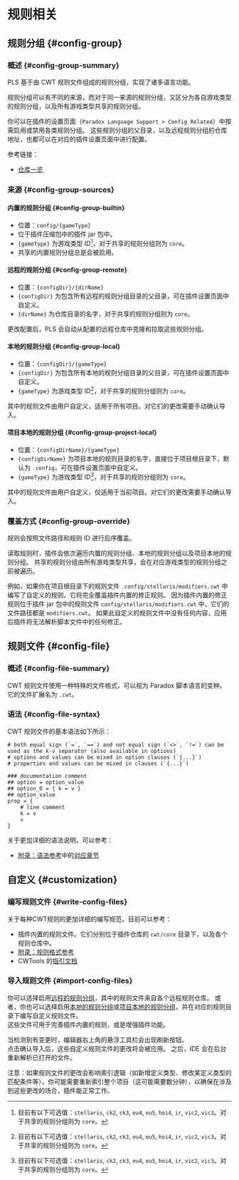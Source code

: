# 规则相关

<!-- TODO 继续改进与润色 -->

## 规则分组 {#config-group}

### 概述 {#config-group-summary}

PLS 基于由 CWT 规则文件组成的规则分组，实现了诸多语言功能。

规则分组可以有不同的来源，而对于同一来源的规则分组，又区分为各自游戏类型的规则分组，以及所有游戏类型共享的规则分组。

你可以在插件的设置页面（`Paradox Language Support > Config Related`）中按需启用或禁用各类规则分组。
这些规则分组的父目录，以及远程规则分组的仓库地址，也都可以在对应的插件设置页面中进行配置。

参考链接：

- [仓库一览](https://github.com/DragonKnightOfBreeze/Paradox-Language-Support/tree/master/cwt)

### 来源 {#config-group-sources}

#### 内置的规则分组 {#config-group-builtin}

- 位置：`config/{gameType}`
- 位于插件压缩包中的插件 jar 包中。
- `{gameType}` 为游戏类型 ID[^1]，对于共享的规则分组则为 `core`。
- 共享的内置规则分组总是会被启用。

#### 远程的规则分组 {#config-group-remote}

- 位置：`{configDir}/{dirName}`
- `{configDir}` 为包含所有远程的规则分组目录的父目录，可在插件设置页面中自定义。
- `{dirName}` 为仓库目录的名字，对于共享的规则分组则为 `core`。

更改配置后，PLS 会自动从配置的远程仓库中克隆和拉取这些规则分组。

#### 本地的规则分组 {#config-group-local}

- 位置：`{configDir}/{gameType}`
- `{configDir}` 为包含所有本地的规则分组目录的父目录，可在插件设置页面中自定义。
- `{gameType}` 为游戏类型 ID[^1]，对于共享的规则分组则为 `core`。

其中的规则文件由用户自定义，适用于所有项目。对它们的更改需要手动确认导入。

#### 项目本地的规则分组 {#config-group-project-local}

- 位置：`{configDirName}/{gameType}`
- `{configDirName}` 为项目本地的规则目录的名字，直接位于项目根目录下，默认为 `.config`，可在插件设置页面中自定义。
- `{gameType}` 为游戏类型 ID[^1]，对于共享的规则分组则为 `core`。

其中的规则文件由用户自定义，仅适用于当前项目。对它们的更改需要手动确认导入。

### 覆盖方式 {#config-group-override}

规则会按照文件路径和规则 ID 进行后序覆盖。

读取规则时，插件会依次遍历内置的规则分组、本地的规则分组以及项目本地的规则分组。
共享的规则分组由所有游戏类型共享，会在对应游戏类型的规则分组之前被遍历。

例如，如果你在项目根目录下的规则文件 `.config/stellaris/modifiers.cwt` 中编写了自定义的规则，它将完全覆盖插件内置的修正规则。
因为插件内置的修正规则位于插件 jar 包中的规则文件 `config/stellaris/modifiers.cwt` 中，它们的文件路径都是 `modifiers.cwt`。
如果此自定义的规则文件中没有任何内容，应用后插件将无法解析脚本文件中的任何修正。

## 规则文件 {#config-file}

### 概述 {#config-file-summary}

CWT 规则文件使用一种特殊的文件格式，可以视为 Paradox 脚本语言的变种。它的文件扩展名为 `.cwt`。

### 语法 {#config-file-syntax}

CWT 规则文件的基本语法如下所示：

```cwt
# both equal sign (`=`, `==`) and not equal sign (`<>`, `!=`) can be used as the k-v separator (also available in options)
# options and values can be mixed in option clauses (`{...}`)
# properties and values can be mixed in clauses (`{...}`)

### documentation comment
## option = option_value
## option_0 = { k = v }
## option_value
prop = {
    # line comment
    k = v
    v
}
```

关于更加详细的语法说明，可以参考：

- [附录：语法参考](ref-syntax.md)中的[对应章节](ref-syntax.md#cwt)

## 自定义 {#customization}

### 编写规则文件 {#write-config-files}

关于每种CWT规则的更加详细的编写规范，目前可以参考：

- 插件内置的规则文件。它们分别位于插件仓库的 `cwt/core` 目录下，以及各个规则仓库中。
- [附录：规则格式参考](ref-config-format.md)
- CWTools 的[指引文档](https://github.com/DragonKnightOfBreeze/Paradox-Language-Support/blob/master/references/cwt/guidance.md)

### 导入规则文件 {#import-config-files}

你可以选择启用[远程的规则分组](#config-group-remote)，其中的规则文件来自各个远程规则仓库。
或者，你也可以选择启用[本地的规则分组](#config-group-local)或[项目本地的规则分组](#config-group-project-local)，并在对应的规则目录下编写自定义规则文件。  
这些文件可用于完善插件内置的规则，或是增强插件功能。

当检测到有变更时，编辑器右上角的悬浮工具栏会出现刷新按钮。  
点击确认导入后，这些自定义规则文件的更改将会被应用。
之后，IDE 会在后台重新解析已打开的文件。  

注意：如果规则文件的更改会影响索引逻辑（如新增定义类型、修改某定义类型的匹配条件等），你可能需要重新索引整个项目（这可能需要数分钟），以确保在涉及到这些更改的场合，插件能正常工作。

[^1]: 目前有以下可选值：`stellaris`, `ck2`, `ck3`, `eu4`, `eu5`, `hoi4`, `ir`, `vic2`, `vic3`。对于共享的规则分组则为 `core`。